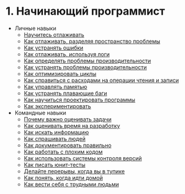 # 1. Начинающий программист
[//]: # (Version:1.0.0)
- Личные навыки
	- [Научитесь отлаживать](Personal-Skills/01-Learn-To-Debug.md)
	- [Как отлаживать, разделяя пространство проблемы](Personal-Skills/02-How-to-Debug-by-Splitting-the-Problem-Space.md)
	- [Как устранять ошибки](Personal-Skills/03-How-to-Remove-an-Error.md)
	- [Как отлаживать, используя логи](Personal-Skills/04-How-to-Debug-Using-a-Log.md)
	- [Как определять проблемы производительности](Personal-Skills/05-How-to-Understand-Performance-Problems.md)
	- [Как устранять проблемы производительности](Personal-Skills/06-How-to-Fix-Performance-Problems.md)
	- [Как оптимизировать циклы](Personal-Skills/07-How-to-Optimize-Loops.md)
	- [Как справиться с расходами на операции чтения и записи](Personal-Skills/08-How-to-Deal-with-IO-Expense.md)
	- [Как управлять памятью](Personal-Skills/09-How-to-Manage-Memory.md)
	- [Как устранять плавающие баги](Personal-Skills/10-How-to-Deal-with-Intermittent-Bugs.md)
	- [Как научиться проектировать программы](Personal-Skills/11-How-to-Learn-Design-Skills.md)
	- [Как экспериментировать](Personal-Skills/12-How-to-Conduct-Experiments.md)
- Командные навыки
	- [Почему важно оценивать задачи](Team-Skills/01-Why-Estimation-is-Important.md)
	- [Как оценивать время на разработку](Team-Skills/02-How-to-Estimate-Programming-Time.md)
	- [Как искать информацию](Team-Skills/03-How-to-Find-Out-Information.md)
	- [Как спрашивать людей](Team-Skills/04-How-to-Utilize-People-as-Information-Sources.md)
	- [Как документировать правильно](Team-Skills/05-How-to-Document-Wisely.md)
	- [Как работать с плохим кодом](Team-Skills/06-How-to-Work-with-Poor-Code.md)
	- [Как использовать системы контроля версий](Team-Skills/07-How-to-Use-Source-Code-Control.md)
	- [Как писать юнит-тесты](Team-Skills/08-How-to-Unit-Test.md)
	- [Делайте перерывы, когда вы в тупике](Team-Skills/09-Take-Breaks-when-Stumped.md)
	- [Как понять, когда идти домой](Team-Skills/10-How-to-Recognize-When-to-Go-Home.md)
	- [Как вести себя с трудными людьми](Team-Skills/11-How-to-Deal-with-Difficult-People.md)
